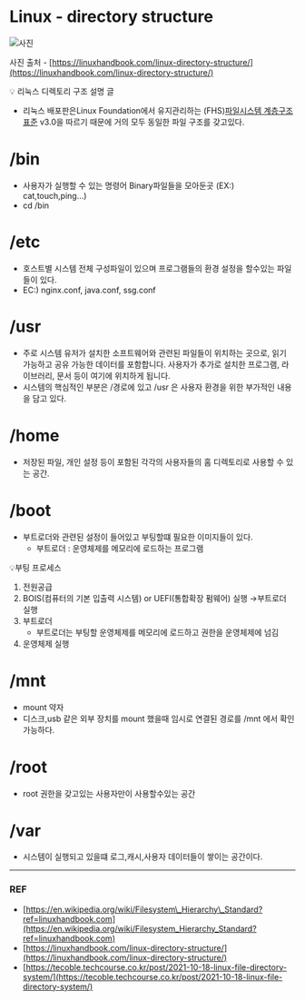 # Linux - directory structure

![사진](https://linuxhandbook.com/content/images/2020/06/linux-directory-structure.png)

사진 출처 - [https://linuxhandbook.com/linux-directory-structure/](https://linuxhandbook.com/linux-directory-structure/)

💡 리눅스 디렉토리 구조 설명 글

-   리눅스 배포판은Linux Foundation에서 유지관리하는 (FHS)[파일시스템 계층구조 표준](https://en.wikipedia.org/wiki/Filesystem_Hierarchy_Standard?ref=linuxhandbook.com) v3.0을 따르기 때문에 거의 모두 동일한 파일 구조를 갖고있다.

# /bin

-   사용자가 실행할 수 있는 명령어 Binary파일들을 모아둔곳 (EX:) cat,touch,ping…)
-   cd /bin

# /etc

-   호스트별 시스템 전체 구성파일이 있으며 프로그램들의 환경 설정을 할수있는 파일들이 있다.
-   EC:) nginx.conf, java.conf, ssg.conf

# /usr

-   주로 시스템 유저가 설치한 소프트웨어와 관련된 파일들이 위치하는 곳으로, 읽기 가능하고 공유 가능한 데이터를 포함합니다. 사용자가 추가로 설치한 프로그램, 라이브러리, 문서 등이 여기에 위치하게 됩니다.
-   시스템의 핵심적인 부분은 /경로에 있고 /usr 은 사용자 환경을 위한 부가적인 내용을 담고 있다.

# /home

-   저장된 파일, 개인 설정 등이 포함된 각각의 사용자들의 홈 디렉토리로 사용할 수 있는 공간.

# /boot

-   부트로더와 관련된 설정이 들어있고 부팅할떄 필요한 이미지들이 있다.
    -   부트로더 : 운영체제를 메모리에 로드하는 프로그램

💡부팅 프로세스

1.  전원공급
2.  BOIS(컴퓨터의 기본 입출력 시스템) or UEFI(통합확장 펌웨어) 실행 →부트로더 실행
3.  부트로더
    -   부트로더는 부팅할 운영체제를 메모리에 로드하고 권한을 운영체제에 넘김
4.  운영체제 실행

# /mnt

-   mount 약자
-   디스크,usb 같은 외부 장치를 mount 했을때 임시로 연결된 경로를 /mnt 에서 확인가능하다.

# /root

-   root 권한을 갖고있는 사용자만이 사용할수있는 공간

# /var

-   시스템이 실행되고 있을떄 로그,캐시,사용자 데이터들이 쌓이는 공간이다.

---

### REF

-   [https://en.wikipedia.org/wiki/Filesystem\_Hierarchy\_Standard?ref=linuxhandbook.com](https://en.wikipedia.org/wiki/Filesystem_Hierarchy_Standard?ref=linuxhandbook.com)
-   [https://linuxhandbook.com/linux-directory-structure/](https://linuxhandbook.com/linux-directory-structure/)
-   [https://tecoble.techcourse.co.kr/post/2021-10-18-linux-file-directory-system/](https://tecoble.techcourse.co.kr/post/2021-10-18-linux-file-directory-system/)